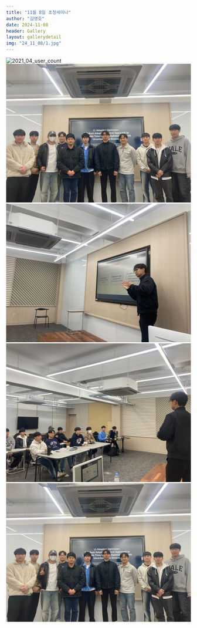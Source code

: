 ```yaml
---
title: "11월 8일 초청세미나"
author: "김영호"
date: 2024-11-08
header: Gallery
layout: gallerydetail
img: "24_11_08/1.jpg"
---
```


![2021_04_user_count](~@source/assets/img/Gallery/24_02_20/1.jpg)
<img src="/assets/img/Gallery/24_11_08/1.jpg">
<img src="/assets/img/Gallery/24_11_08/2.jpg">
<img src="/assets/img/Gallery/24_11_08/3.jpg">
<img src="/assets/img/Gallery/24_11_08/4.jpg">